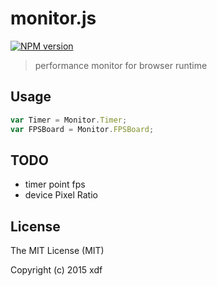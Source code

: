 # monitor.js

[![NPM version][npm-image]][npm-url]

[npm-image]: https://img.shields.io/npm/v/monitor.js.svg?style=flat-square
[npm-url]: https://npmjs.org/package/monitor.js

> performance monitor for browser runtime

## Usage

```js
var Timer = Monitor.Timer;
var FPSBoard = Monitor.FPSBoard;
```

## TODO

- timer point fps
- device Pixel Ratio

## License

The MIT License (MIT)

Copyright (c) 2015 xdf
